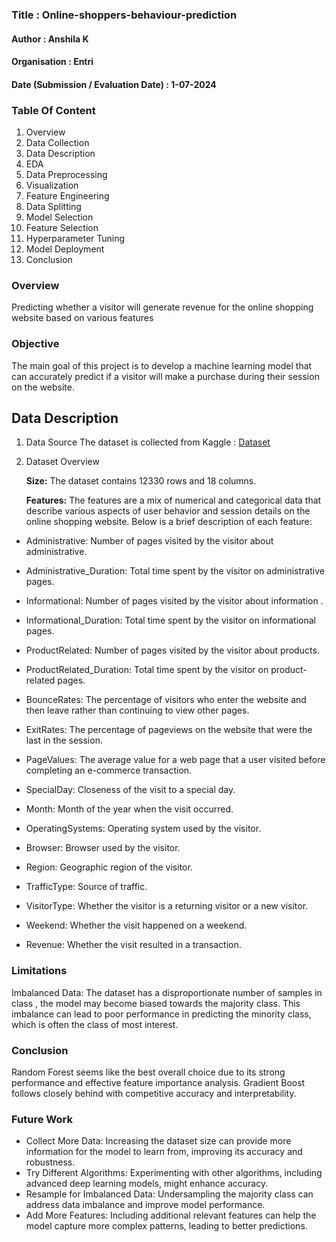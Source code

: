 ### Title : Online-shoppers-behaviour-prediction
#### Author : Anshila K
#### Organisation : Entri
#### Date (Submission / Evaluation Date) : 1-07-2024

### Table Of Content
1. Overview
2. Data Collection
3. Data Description
4. EDA
5. Data Preprocessing
6. Visualization
7. Feature Engineering
8. Data Splitting
9. Model Selection
10. Feature Selection
11. Hyperparameter Tuning
12. Model Deployment
13. Conclusion
    
### Overview
Predicting whether a visitor will generate revenue for the online shopping website based on various features

### Objective
The main goal of this project is to develop a machine learning model that can accurately predict if a visitor will make a purchase during their session on the website. 

## Data Description
1. Data Source
The dataset is collected from Kaggle : <a href="https://www.kaggle.com/datasets/imakash3011/online-shoppers-purchasing-intention-dataset">Dataset</a>

2. Dataset Overview
  
   **Size:** The dataset contains 12330 rows and 18 columns.

   **Features:** The features are a mix of numerical and categorical data that describe various aspects of user behavior and session details on the online shopping website. Below is a brief description of each feature:

 - Administrative: Number of pages visited by the visitor about administrative.
 
 - Administrative_Duration: Total time spent by the visitor on administrative pages.
 
 - Informational: Number of pages visited by the visitor about information .
 
 - Informational_Duration: Total time spent by the visitor on informational pages.
 
 - ProductRelated: Number of pages visited by the visitor about products.
 
 - ProductRelated_Duration: Total time spent by the visitor on product-related pages.
 
 - BounceRates: The percentage of visitors who enter the website and then leave rather than continuing to view other pages.
 
 - ExitRates: The percentage of pageviews on the website that were the last in the session.
 
 - PageValues: The average value for a web page that a user visited before completing an e-commerce transaction.
 
 - SpecialDay: Closeness of the visit to a special day.
 
 - Month: Month of the year when the visit occurred.
 
 - OperatingSystems: Operating system used by the visitor.
 
 - Browser: Browser used by the visitor.
 
 - Region: Geographic region of the visitor.
 
 - TrafficType: Source of traffic.
 
 - VisitorType: Whether the visitor is a returning visitor or a new visitor.
 
 - Weekend: Whether the visit happened on a weekend.
 
 - Revenue: Whether the visit resulted in a transaction.

### Limitations
Imbalanced Data: The dataset has a disproportionate number of samples in class , the model may become biased towards the majority class. This imbalance can lead to poor performance in predicting the minority class, which is often the class of most interest.

### Conclusion
Random Forest seems like the best overall choice due to its strong performance and effective feature importance analysis. Gradient Boost follows closely behind with competitive accuracy and interpretability.

### Future Work
-	Collect More Data: Increasing the dataset size can provide more information for the model to learn from, improving its accuracy and robustness.
-	Try Different Algorithms: Experimenting with other algorithms, including advanced deep learning models, might enhance accuracy.
- Resample for Imbalanced Data: Undersampling the majority class can address data imbalance and improve model performance.
-	Add More Features: Including additional relevant features can help the model capture more complex patterns, leading to better predictions.


